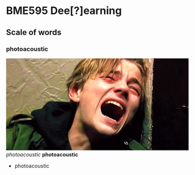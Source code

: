 # BME595 Dee[?]earning
## Scale of words
### photoacoustic 
![my true feeling of doing homework](https://github.com/photoacoustic/bme595-project-2017/blob/master/dry-your-eyes-mate-12-actors-with-the-best-on-screen-cry-faces-675988.jpg)
*photoacoustic* **photoacoustic**  
- photoacoustic
